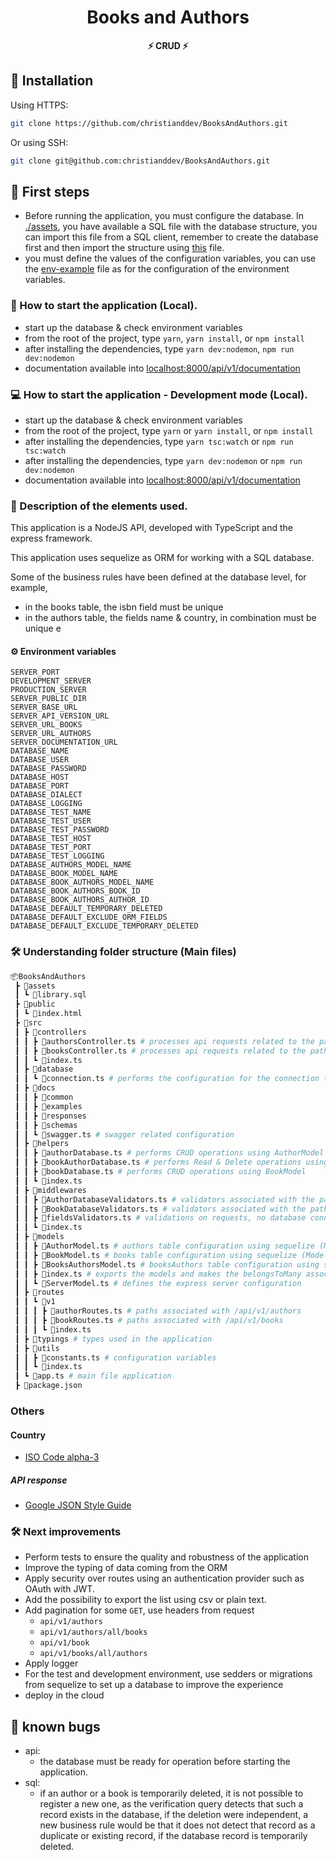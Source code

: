 <div align="center">
  <h1>Books and Authors </h1>
  <strong>⚡️ CRUD ⚡️</strong>
</div>

## 🚀 Installation

Using HTTPS:

```bash
git clone https://github.com/christianddev/BooksAndAuthors.git
```

Or using SSH:

```bash
git clone git@github.com:christianddev/BooksAndAuthors.git
```

## 🎇 First steps

- Before running the application, you must configure the database.
  In [./assets](./assets/library.sql), you have available a SQL file with the database structure, you can import this file from a SQL client, remember to create the database first and then import the structure using [this](./assets/library.sql) file.
- you must define the values of the configuration variables, you can use the [env-example](./env-example) file as for the configuration of the environment variables.

### 🧐 How to start the application (Local).

- start up the database & check environment variables
- from the root of the project, type `yarn`, `yarn install`, or `npm install`
- after installing the dependencies, type `yarn dev:nodemon`, `npm run dev:nodemon`
- documentation available into [localhost:8000/api/v1/documentation](http://localhost:8000/api/v1/documentation/)

### 💻 How to start the application - Development mode (Local).

- start up the database & check environment variables
- from the root of the project, type `yarn` or `yarn install`, or `npm install`
- after installing the dependencies, type `yarn tsc:watch` or `npm run tsc:watch`
- after installing the dependencies, type `yarn dev:nodemon` or `npm run dev:nodemon`
- documentation available into [localhost:8000/api/v1/documentation](http://localhost:8000/api/v1/documentation/)

### 📝 Description of the elements used.

This application is a NodeJS API, developed with TypeScript and the express framework.

This application uses sequelize as ORM for working with a SQL database.

Some of the business rules have been defined at the database level,
for example,

- in the books table, the isbn field must be unique
- in the authors table, the fields name & country, in combination must be unique e

#### ⚙ Environment variables

```env
SERVER_PORT
DEVELOPMENT_SERVER
PRODUCTION_SERVER
SERVER_PUBLIC_DIR
SERVER_BASE_URL
SERVER_API_VERSION_URL
SERVER_URL_BOOKS
SERVER_URL_AUTHORS
SERVER_DOCUMENTATION_URL
DATABASE_NAME
DATABASE_USER
DATABASE_PASSWORD
DATABASE_HOST
DATABASE_PORT
DATABASE_DIALECT
DATABASE_LOGGING
DATABASE_TEST_NAME
DATABASE_TEST_USER
DATABASE_TEST_PASSWORD
DATABASE_TEST_HOST
DATABASE_TEST_PORT
DATABASE_TEST_LOGGING
DATABASE_AUTHORS_MODEL_NAME
DATABASE_BOOK_MODEL_NAME
DATABASE_BOOK_AUTHORS_MODEL_NAME
DATABASE_BOOK_AUTHORS_BOOK_ID
DATABASE_BOOK_AUTHORS_AUTHOR_ID
DATABASE_DEFAULT_TEMPORARY_DELETED
DATABASE_DEFAULT_EXCLUDE_ORM_FIELDS
DATABASE_DEFAULT_EXCLUDE_TEMPORARY_DELETED
```

### 🛠️ Understanding folder structure (Main files)

```bash
📦BooksAndAuthors
 ┣ 📂assets
 ┃ ┗ 📜library.sql
 ┣ 📂public
 ┃ ┗ 📜index.html
 ┣ 📂src
 ┃ ┣ 📂controllers
 ┃ ┃ ┣ 📜authorsController.ts # processes api requests related to the path api/v1/authors
 ┃ ┃ ┣ 📜booksController.ts # processes api requests related to the path api/v1/books
 ┃ ┃ ┗ 📜index.ts
 ┃ ┣ 📂database
 ┃ ┃ ┗ 📜connection.ts # performs the configuration for the connection to the database
 ┃ ┣ 📂docs
 ┃ ┃ ┣ 📂common
 ┃ ┃ ┣ 📂examples
 ┃ ┃ ┣ 📂responses
 ┃ ┃ ┣ 📂schemas
 ┃ ┃ ┗ 📜swagger.ts # swagger related configuration
 ┃ ┣ 📂helpers
 ┃ ┃ ┣ 📜authorDatabase.ts # performs CRUD operations using AuthorModel
 ┃ ┃ ┣ 📜bookAuthorDatabase.ts # performs Read & Delete operations using BooksAuthorsModel
 ┃ ┃ ┣ 📜bookDatabase.ts # performs CRUD operations using BookModel
 ┃ ┃ ┗ 📜index.ts
 ┃ ┣ 📂middlewares
 ┃ ┃ ┣ 📜AuthorDatabaseValidators.ts # validators associated with the path /api/v1/authors with database check operations
 ┃ ┃ ┣ 📜BookDatabaseValidators.ts # validators associated with the path /api/v1/books with database check operations
 ┃ ┃ ┣ 📜fieldsValidators.ts # validations on requests, no database connection is needed
 ┃ ┃ ┗ 📜index.ts
 ┃ ┣ 📂models
 ┃ ┃ ┣ 📜AuthorModel.ts # authors table configuration using sequelize (Model)
 ┃ ┃ ┣ 📜BookModel.ts # books table configuration using sequelize (Model)
 ┃ ┃ ┣ 📜BooksAuthorsModel.ts # booksAuthors table configuration using sequelize (Model)
 ┃ ┃ ┣ 📜index.ts # exports the models and makes the belongsToMany associations
 ┃ ┃ ┗ 📜ServerModel.ts # defines the express server configuration
 ┃ ┣ 📂routes
 ┃ ┃ ┗ 📂v1
 ┃ ┃ ┃ ┣ 📜authorRoutes.ts # paths associated with /api/v1/authors
 ┃ ┃ ┃ ┣ 📜bookRoutes.ts # paths associated with /api/v1/books
 ┃ ┃ ┃ ┗ 📜index.ts
 ┃ ┣ 📂typings # types used in the application
 ┃ ┣ 📂utils
 ┃ ┃ ┣ 📜constants.ts # configuration variables
 ┃ ┃ ┗ 📜index.ts
 ┃ ┗ 📜app.ts # main file application
 ┣ 📜package.json

```

### Others

#### Country

- [ISO Code alpha-3](https://en.wikipedia.org/wiki/ISO_3166-1_alpha-3)

##### API response

- [Google JSON Style Guide](https://google.github.io/styleguide/jsoncstyleguide.xml)

### 🛠 Next improvements

- Perform tests to ensure the quality and robustness of the application
- Improve the typing of data coming from the ORM
- Apply security over routes using an authentication provider such as OAuth with JWT.
- Add the possibility to export the list using csv or plain text.
- Add pagination for some `GET`, use headers from request
  - `api/v1/authors`
  - `api/v1/authors/all/books`
  - `api/v1/book`
  - `api/v1/books/all/authors`
- Apply logger
- For the test and development environment, use sedders or migrations from sequelize to set up a database
  to improve the experience
- deploy in the cloud

## 👾 known bugs

- api:
  - the database must be ready for operation before starting the application.
- sql:
  - if an author or a book is temporarily deleted, it is not possible to register a new one, as the verification query detects that such a record exists in the database, if the deletion were independent, a new business rule would be that it does not detect that record as a duplicate or existing record, if the database record is temporarily deleted.
